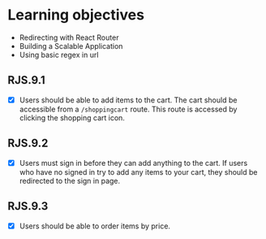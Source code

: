 # Learning objectives

- Redirecting with React Router
- Building a Scalable Application
- Using basic regex in url

## RJS.9.1

- [x] Users should be able to add items to the cart. The cart should be accessible from a `/shoppingcart` route. This route is accessed by clicking the shopping cart icon.

## RJS.9.2

- [x] Users must sign in before they can add anything to the cart. If users who have no signed in try to add any items to your cart, they should be redirected to the sign in page.

## RJS.9.3

- [x] Users should be able to order items by price.
